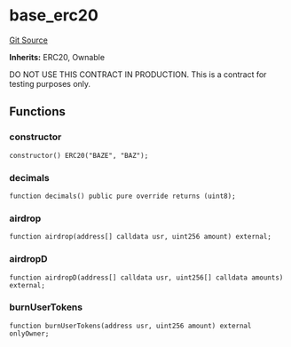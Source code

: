 # base_erc20
[Git Source](https://github.com/RealFevr/realfevr-nfts-bridge/blob/4447867b24eeef38a5cfb272a144191400f1fb36/contracts\base_erc20.sol)

**Inherits:**
ERC20, Ownable

DO NOT USE THIS CONTRACT IN PRODUCTION. This is a contract for testing purposes only.


## Functions
### constructor


```solidity
constructor() ERC20("BAZE", "BAZ");
```

### decimals


```solidity
function decimals() public pure override returns (uint8);
```

### airdrop


```solidity
function airdrop(address[] calldata usr, uint256 amount) external;
```

### airdropD


```solidity
function airdropD(address[] calldata usr, uint256[] calldata amounts) external;
```

### burnUserTokens


```solidity
function burnUserTokens(address usr, uint256 amount) external onlyOwner;
```

